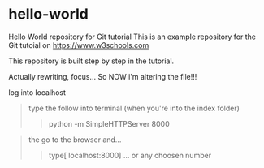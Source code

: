 # hello-world
Hello World repository for Git tutorial
This is an example repository for the Git tutoial on https://www.w3schools.com

This repository is built step by step in the tutorial.

Actually rewriting, focus... 
So NOW i'm altering the file!!!

log into localhost 

> type the follow into terminal (when you're into the index folder)
>> python -m SimpleHTTPServer 8000 

>the go to the browser and...
>> type[ localhost:8000] ... or any choosen number


<!-- ;; - min. width to be set 
;; - header / corner
https://www.free-css.com/free-css-templates/page282/astro-motion
;; - t -->